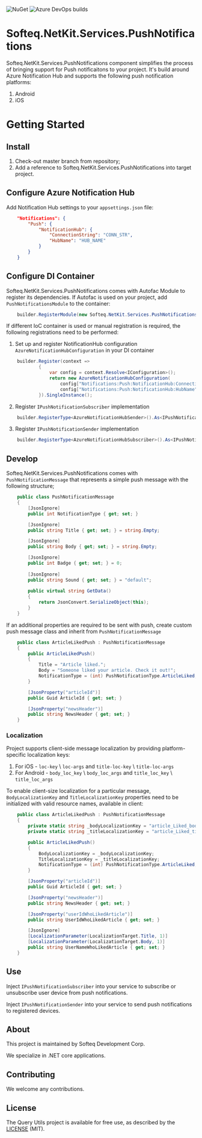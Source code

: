 ![NuGet](https://img.shields.io/nuget/v/Softeq.PushNotificationService.svg)
![Azure DevOps builds](https://img.shields.io/azure-devops/build/SofteqDevelopment/NetKit/17.svg)

# Softeq.NetKit.Services.PushNotifications

Softeq.NetKit.Services.PushNotifications component simplifies the process of bringing support for Push notificaitons to your project. It's build around Azure Notification Hub and supports the following push notification platforms:
1. Android 
2. iOS

# Getting Started

## Install 
1. Check-out master branch from repository;
2. Add a reference to Softeq.NetKit.Services.PushNotifications into target project.

## Configure Azure Notification Hub

Add Notification Hub settings to your ```appsettings.json``` file:
```json
    "Notifications": {
        "Push": {
            "NotificationHub": {
                "ConnectionString": "CONN_STR",
                "HubName": "HUB_NAME"
            }
        }
    }
```

## Configure DI Container

Softeq.NetKit.Services.PushNotifications comes with Autofac Module to register its dependencies. 
If Autofac is used on your project, add ```PushNotificationsModule``` to the container:
```csharp
    builder.RegisterModule(new Softeq.NetKit.Services.PushNotifications.PushNotificationsModule());
```

If different IoC container is used or manual registration is required, the following registrations need to be performed:
1. Set up and register NotificationHub configuration ```AzureNotificationHubConfiguration``` in your DI container
```csharp
    builder.Register(context =>
            {
                var config = context.Resolve<IConfiguration>();
                return new AzureNotificationHubConfiguration(
                    config["Notifications:Push:NotificationHub:ConnectionString"],
                    config["Notifications:Push:NotificationHub:HubName"]);
            }).SingleInstance();
```

2. Register ```IPushNotificationSubscriber``` implementation
```csharp
    builder.RegisterType<AzureNotificationHubSender>().As<IPushNotificationSubscriber>();
```

3. Register ```IPushNotificationSender``` implementation
```csharp
    builder.RegisterType<AzureNotificationHubSubscriber>().As<IPushNotificationSender>();
```

## Develop

Softeq.NetKit.Services.PushNotifications comes with ```PushNotificationMessage``` that represents a simple push message with the following structure;
```csharp
    public class PushNotificationMessage
    {
        [JsonIgnore]
        public int NotificationType { get; set; }

        [JsonIgnore]
        public string Title { get; set; } = string.Empty;

        [JsonIgnore]
        public string Body { get; set; } = string.Empty;

        [JsonIgnore]
        public int Badge { get; set; } = 0;
        
        [JsonIgnore]
        public string Sound { get; set; } = "default";
        
        public virtual string GetData()
        {
            return JsonConvert.SerializeObject(this);
        }
    }
```

If an additional properties are required to be sent with push, create custom push message class and inherit from ```PushNotificationMessage```
```csharp
    public class ArticleLikedPush : PushNotificationMessage
    {
        public ArticleLikedPush()
        {
            Title = "Article liked.";
            Body = "Someone liked your article. Check it out!";
            NotificationType = (int) PushNotificationType.ArticleLiked;
        }

        [JsonProperty("articleId")]
        public Guid ArticleId { get; set; }

        [JsonProperty("newsHeader")]
        public string NewsHeader { get; set; }
    }
```

### Localization

Project supports client-side message localization by providing platform-specific localization keys:
1. For iOS - ```loc-key``` \ ```loc-args``` and ```title-loc-key``` \ ```title-loc-args``` 
2. For Android - ```body_loc_key``` \ ```body_loc_args``` and ```title_loc_key``` \ ```title_loc_args``` 

To enable client-size localization for a particular message, ```BodyLocalizationKey``` and ```TitleLocalizationKey``` properties need to be initialized with valid resource names, available in client:

```csharp
    public class ArticleLikedPush : PushNotificationMessage
    {
        private static string _bodyLocalizationKey = "article_Liked_body";
        private static string _titleLocalizationKey = "article_Liked_title";

        public ArticleLikedPush()
        {
            BodyLocalizationKey = _bodyLocalizationKey;
            TitleLocalizationKey = _titleLocalizationKey;
            NotificationType = (int) PushNotificationType.ArticleLiked;
        }

        [JsonProperty("articleId")]
        public Guid ArticleId { get; set; }

        [JsonProperty("newsHeader")]
        public string NewsHeader { get; set; }

        [JsonProperty("userIdWhoLikedArticle")]
        public string UserIdWhoLikedArticle { get; set; }

        [JsonIgnore]
        [LocalizationParameter(LocalizationTarget.Title, 1)]
        [LocalizationParameter(LocalizationTarget.Body, 1)]
        public string UserNameWhoLikedArticle { get; set; }
    }
```

## Use

Inject ```IPushNotificationSubscriber``` into your service to subscribe or unsubscribe user device from push notifications.

Inject ```IPushNotificationSender``` into your service to send push notifications to registered devices.

## About

This project is maintained by Softeq Development Corp.

We specialize in .NET core applications.

## Contributing

We welcome any contributions.

## License

The Query Utils project is available for free use, as described by the [LICENSE](/LICENSE) (MIT).
